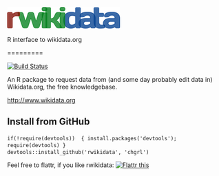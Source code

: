 <img src="rwikidata_logo.png" alt="rwikidata" />

R interface to wikidata.org

=========

[![Build Status](https://api.travis-ci.org/chgrl/rwikidata.png)](https://travis-ci.org/chgrl/rwikidata)

An R package to request data from (and some day probably edit data in) Wikidata.org, the free knowledgebase.

http://www.wikidata.org

Install from GitHub
-------------------

    if(!require(devtools))  { install.packages('devtools'); require(devtools) }
    devtools::install_github('rwikidata', 'chgrl')

Feel free to flattr, if you like rwikidata: <a href="https://flattr.com/submit/auto?user_id=chgrl&amp;url=https%3A%2F%2Fgithub.com/chgrl/rwikidata" target="_blank"><img src="http://api.flattr.com/button/flattr-badge-large.png" alt="Flattr this" title="Flattr this" border="0" /></a>
